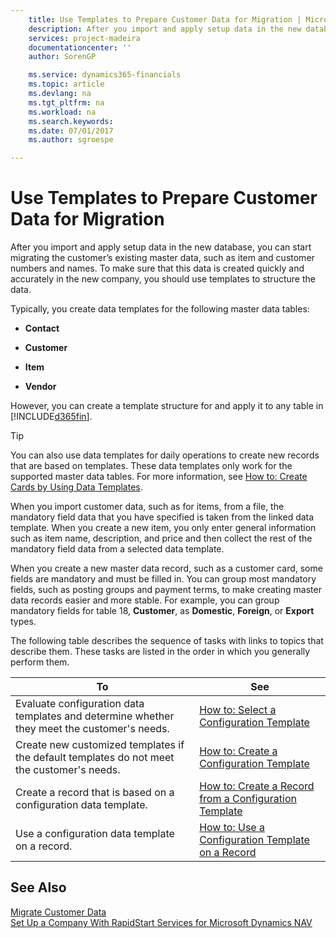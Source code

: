 ```yaml
---
    title: Use Templates to Prepare Customer Data for Migration | Microsoft Docs
    description: After you import and apply setup data in the new database, you can start migrating the customer’s existing master data, such as item and customer numbers and names. To make sure that this data is created quickly and accurately in the new company, you should use templates to structure the data.
    services: project-madeira
    documentationcenter: ''
    author: SorenGP

    ms.service: dynamics365-financials
    ms.topic: article
    ms.devlang: na
    ms.tgt_pltfrm: na
    ms.workload: na
    ms.search.keywords:
    ms.date: 07/01/2017
    ms.author: sgroespe

---
```

# Use Templates to Prepare Customer Data for Migration
After you import and apply setup data in the new database, you can start migrating the customer’s existing master data, such as item and customer numbers and names. To make sure that this data is created quickly and accurately in the new company, you should use templates to structure the data.  
  
 Typically, you create data templates for the following master data tables:  
  
-   **Contact**  
  
-   **Customer**  
  
-   **Item**  
  
-   **Vendor**  
  
 However, you can create a template structure for and apply it to any table in [!INCLUDE[d365fin](../../includes/d365fin_md.md)].  
  
> [!TIP]  
>  You can also use data templates for daily operations to create new records that are based on templates. These data templates only work for the supported master data tables. For more information, see [How to: Create Cards by Using Data Templates](../how-to-create-cards-by-using-data-templates.md).  
  
 When you import customer data, such as for items, from a file, the mandatory field data that you have specified is taken from the linked data template. When you create a new item, you only enter general information such as item name, description, and price and then collect the rest of the mandatory field data from a selected data template.  
  
 When you create a new master data record, such as a customer card, some fields are mandatory and must be filled in. You can group most mandatory fields, such as posting groups and payment terms, to make creating master data records easier and more stable. For example, you can group mandatory fields for table 18, **Customer**, as **Domestic**, **Foreign**, or **Export** types.  
  
 The following table describes the sequence of tasks with links to topics that describe them. These tasks are listed in the order in which you generally perform them.  
  
|**To**|**See**|  
|------------|-------------|  
|Evaluate configuration data templates and determine whether they meet the customer's needs.|[How to: Select a Configuration Template](../how-to-select-a-configuration-template.md)|  
|Create new customized templates if the default templates do not meet the customer's needs.|[How to: Create a Configuration Template](../how-to-create-a-configuration-template.md)|  
|Create a record that is based on a configuration data template.|[How to: Create a Record from a  Configuration Template](../how-to-create-a-record-from-a-configuration-template.md)|  
|Use a configuration data template on a record.|[How to: Use a Configuration Template on a Record](../how-to-use-a-configuration-template-on-a-record.md)|  
  
## See Also  
 [Migrate Customer Data](../migrate-customer-data.md)   
 [Set Up a Company With RapidStart Services for Microsoft Dynamics NAV](../set-up-a-company-with-rapidstart-services-for-microsoft-dynamics-nav.md)